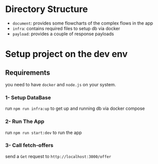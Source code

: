 # Directory Structure
* `document`: provides some flowcharts of the complex flows in the app
* `infra`: contains required files to setup db via docker
* `payload`: provides a couple of response payloads

# Setup project on the dev env
## Requirements
you need to have `docker` and `node.js` on your system.

### 1- Setup DataBase
run `npm run infra:up` to get up and running db via docker compose

### 2- Run The App
run `npm run start:dev` to run the app

### 3- Call fetch-offers
send a `Get` request to `http://localhost:3000/offer`



